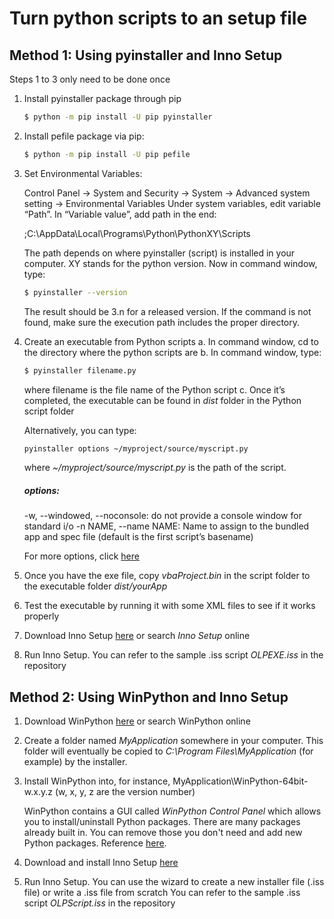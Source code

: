 # Turn python scripts to an setup file
## Method 1: Using pyinstaller and Inno Setup
Steps 1 to 3 only need to be done once

1. Install pyinstaller package through pip 
    ```sh
    $ python -m pip install -U pip pyinstaller
    ```
2. Install pefile package via pip:
    ```sh
	$ python -m pip install -U pip pefile
    ```
3. Set Environmental Variables:

	Control Panel -> System and Security -> System -> Advanced system setting -> Environmental Variables
	Under system variables, edit variable “Path”. In “Variable value”, add path in the end:
	
	;C:\AppData\Local\Programs\Python\PythonXY\Scripts
	
    The path depends on where pyinstaller (script) is installed in your computer. XY stands for the python version.
    Now in command window, type:
    ```sh
	$ pyinstaller --version
    ```
    The result should be 3.n for a released version. If the command is not found, make sure the execution path includes the proper directory.

4. Create an executable from Python scripts
    a.	In command window, cd to the directory where the python scripts are
    b.	In command window, type:
    ```sh
    $ pyinstaller filename.py
    ```
    where filename is the file name of the Python script
    c.	Once it’s completed, the executable can be found in *dist* folder in the Python script folder
    
    Alternatively, you can type: 
    ```sh
    pyinstaller options ~/myproject/source/myscript.py
    ```
    where *~/myproject/source/myscript.py* is the path of the script.
    
    ##### options: 
    -w, --windowed, --noconsole: do not provide a console window for standard i/o
    -n NAME, --name NAME: Name to assign to the bundled app and spec file (default is the first script’s basename)
    
    For more options, click [here](https://pythonhosted.org/PyInstaller/usage.html#capturing-windows-version-data)

5. Once you have the exe file, copy *vbaProject.bin* in the script folder to the executable folder *dist/yourApp*
6. Test the executable by running it with some XML files to see if it works properly
7. Download Inno Setup [here](http://www.jrsoftware.org/isinfo.php) or search *Inno Setup* online
8. Run Inno Setup. You can refer to the sample .iss script *OLPEXE.iss* in the repository 

## Method 2: Using WinPython and Inno Setup
1. Download WinPython [here](https://sourceforge.net/projects/winpython/) or search WinPython online
2. Create a folder named *MyApplication* somewhere in your computer. This folder will eventually be copied to *C:\Program Files\MyApplication* (for example) by the installer.
3. Install WinPython into, for instance, MyApplication\WinPython-64bit-w.x.y.z (w, x, y, z are the version number)

    WinPython contains a GUI called *WinPython Control Panel* which allows you to install/uninstall Python packages. There are many packages already built in. You can remove those you don't need and add new Python packages. Reference [here](http://cyrille.rossant.net/create-a-standalone-windows-installer-for-your-python-application/).
4. Download and install Inno Setup [here](http://www.jrsoftware.org/isinfo.php)
5. Run Inno Setup. You can use the wizard to create a new installer file (.iss file) or write a .iss file from scratch
   You can refer to the sample .iss script *OLPScript.iss* in the repository 